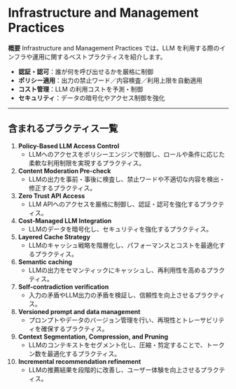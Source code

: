 # Infrastructure and Management Practices

**概要**
Infrastructure and Management Practices では、LLM を利用する際のインフラや運用に関するベストプラクティスを紹介します。

- **認証・認可**：誰が何を呼び出せるかを厳格に制御
- **ポリシー適用**：出力の禁止ワード／内容検査／利用上限を自動適用
- **コスト管理**：LLM の利用コストを予測・制御
- **セキュリティ**：データの暗号化やアクセス制御を強化

---

## 含まれるプラクティス一覧

1. **Policy-Based LLM Access Control**
   - LLMへのアクセスをポリシーエンジンで制御し、ロールや条件に応じた柔軟な利用制限を実現するプラクティス。
2. **Content Moderation Pre-check**
   - LLMの出力を事前・事後に検査し、禁止ワードや不適切な内容を検出・修正するプラクティス。
3. **Zero Trust API Access**
   - LLM APIへのアクセスを厳格に制御し、認証・認可を強化するプラクティス。
4. **Cost-Managed LLM Integration**
   - LLMのデータを暗号化し、セキュリティを強化するプラクティス。
5. **Layered Cache Strategy**
   - LLMのキャッシュ戦略を階層化し、パフォーマンスとコストを最適化するプラクティス。
6. **Semantic caching**
   - LLMの出力をセマンティックにキャッシュし、再利用性を高めるプラクティス。
7. **Self-contradiction verification**
   - 入力の矛盾やLLM出力の矛盾を検証し、信頼性を向上させるプラクティス。
8. **Versioned prompt and data management**
   - プロンプトやデータのバージョン管理を行い、再現性とトレーサビリティを確保するプラクティス。
9. **Context Segmentation, Compression, and Pruning**
   - LLMのコンテキストをセグメント化し、圧縮・剪定することで、トークン数を最適化するプラクティス。
10. **Incremental recommendation refinement**
    - LLMの推薦結果を段階的に改善し、ユーザー体験を向上させるプラクティス。